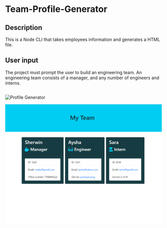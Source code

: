 # Team-Profile-Generator

## Description 
This is a Node CLI that takes employees information and generates a HTML file.
## User input
The project must prompt the user to build an engineering team. An engineering
team consists of a manager, and any number of engineers and interns.
##
![Profile Generator](./images/run_test.gif)

![Profile Generator](./images/profile_generator.PNG)